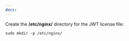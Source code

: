 ```yaml
---
docs:
---
```


Create the **/etc/nginx/** directory for the JWT license file:

```shell
sudo mkdir -p /etc/nginx/
```